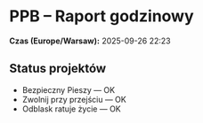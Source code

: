 # PPB – Raport godzinowy
**Czas (Europe/Warsaw):** 2025-09-26 22:23

## Status projektów
- Bezpieczny Pieszy — OK
- Zwolnij przy przejściu — OK
- Odblask ratuje życie — OK

